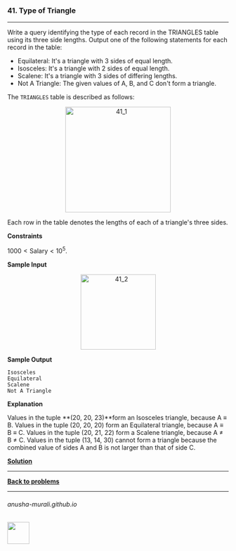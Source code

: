### 41. Type of Triangle

---
Write a query identifying the type of each record in the TRIANGLES table using its three side lengths. Output one of the following statements for each record in the table:

* Equilateral: It's a triangle with 3 sides of equal length.
* Isosceles: It's a triangle with 2 sides of equal length.
* Scalene: It's a triangle with 3 sides of differing lengths.
* Not A Triangle: The given values of A, B, and C don't form a triangle.

The `TRIANGLES` table is described as follows:

<p align="center">
<img width="240" alt="41_1" src="https://github.com/user-attachments/assets/630a5160-ec8a-473d-a6bf-efc2d1018070" />
</p>

Each row in the table denotes the lengths of each of a triangle's three sides.

**Constraints**

$1000 < \text{Salary} < 10^5$.

**Sample Input**

<p align="center">
<img width="171" alt="41_2" src="https://github.com/user-attachments/assets/bfaeb8cc-e8c4-4cbe-bc1d-7f474239b295" />
</p>

**Sample Output**

```
Isosceles
Equilateral
Scalene
Not A Triangle
```

**Explanation**

Values in the tuple **(20, 20, 23)**form an Isosceles triangle, because A ≡ B. Values in the tuple (20, 20, 20) form an Equilateral triangle, because A ≡ B ≡ C. 
Values in the tuple (20, 21, 22) form a Scalene triangle, because A ≠ B ≠ C. 
Values in the tuple (13, 14, 30) cannot form a triangle because the combined value of sides A and B is not larger than that of side C.


**[Solution](./s41.md)**

---

**[Back to problems](./problems.md)**

* * *
###### anusha-murali.github.io

<img src="https://github.com/anusha-murali/anusha-murali.github.io/assets/111596338/639243aa-2857-4595-a65a-7852762bb002" width="50" height="50"/>
